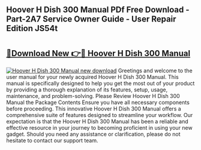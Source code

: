 ## Hoover H Dish 300 Manual PDf Free Download - Part-2A7 Service Owner Guide - User Repair Edition JS54t

# <h2><a href="http://cf12.oget.top/?id=Hoover+H+Dish+300+Manual">🔗Download New 👉🔴 Hoover H Dish 300 Manual</a></h2>

[![Hoover H Dish 300 Manual new download](https://i.imgur.com/5g1atiW.png)](http://cf12.oget.top/?id=Hoover+H+Dish+300+Manual)
Greetings and welcome to the user manual for your newly acquired Hoover H Dish 300 Manual. This manual is specifically designed to help you get the most out of your product by providing a thorough explanation of its features, setup, usage, maintenance, and problem-solving. Please Review Hoover H Dish 300 Manual the Package Contents Ensure you have all necessary components before proceeding. This innovative Hoover H Dish 300 Manual offers a comprehensive suite of features designed to streamline your workflow. Our expectation is that the Hoover H Dish 300 Manual has been a reliable and effective resource in your journey to becoming proficient in using your new gadget. Should you need any assistance or clarification, please do not hesitate to contact our support team.
